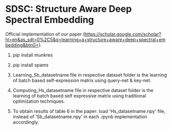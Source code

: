 # SDSC: Structure Aware Deep Spectral Embedding

Official implementation of our paper (https://scholar.google.com/scholar?hl=en&as_sdt=0%2C5&q=learning+a+structure+aware+deep+spectral+embedding&btnG=).
1. pip  install munkres
2. pip install spams

3. Learning_Sb_datasetname file in respective dataset folder is the learning of batch based self-expression matrix using query-net & key-net. 
4. Computing_Hs_datasetname file in respective dataset folder is the learning of batch based self expressive matrix using traditional optimization techniques. 
5. To obtain results of table 6 in the paper:
    load 'Hs_datasetname.npy' file, instead of 'Sb_datasetname.npy' in each .ipynb implementation accordingly. 
